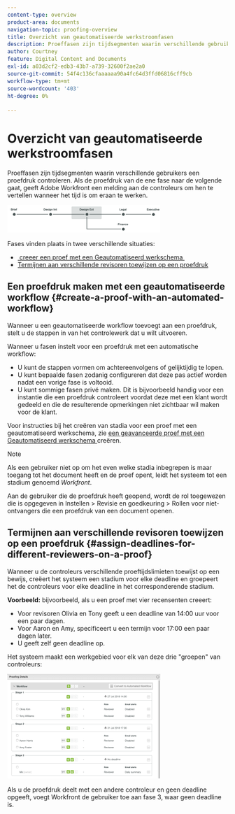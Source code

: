 ```yaml
---
content-type: overview
product-area: documents
navigation-topic: proofing-overview
title: Overzicht van geautomatiseerde werkstroomfasen
description: Proeffasen zijn tijdsegmenten waarin verschillende gebruikers een proefdruk controleren. Als de proefdruk van de ene fase naar de volgende gaat, geeft Adobe Workfront een melding aan de controleurs om hen te vertellen wanneer het tijd is om eraan te werken.
author: Courtney
feature: Digital Content and Documents
exl-id: a03d2cf2-edb3-43b7-a739-32600f2ae2a0
source-git-commit: 54f4c136cfaaaaaa90a4fc64d3ffd06816cff9cb
workflow-type: tm+mt
source-wordcount: '403'
ht-degree: 0%

---
```


# Overzicht van geautomatiseerde werkstroomfasen

Proeffasen zijn tijdsegmenten waarin verschillende gebruikers een proefdruk controleren. Als de proefdruk van de ene fase naar de volgende gaat, geeft Adobe Workfront een melding aan de controleurs om hen te vertellen wanneer het tijd is om eraan te werken.

![&#x200B; stage_diagram.png &#x200B;](assets/stages-diagram-350x63.png)

Fases vinden plaats in twee verschillende situaties:

* [&#x200B; creeer een proef met een Geautomatiseerd werkschema &#x200B;](#create-a-proof-with-an-automated-workflow)
* [Termijnen aan verschillende revisoren toewijzen op een proefdruk](#assign-deadlines-for-different-reviewers-on-a-proof)

## Een proefdruk maken met een geautomatiseerde workflow {#create-a-proof-with-an-automated-workflow}

Wanneer u een geautomatiseerde workflow toevoegt aan een proefdruk, stelt u de stappen in van het controlewerk dat u wilt uitvoeren.

Wanneer u fasen instelt voor een proefdruk met een automatische workflow:

* U kunt de stappen vormen om achtereenvolgens of gelijktijdig te lopen.
* U kunt bepaalde fasen zodanig configureren dat deze pas actief worden nadat een vorige fase is voltooid.
* U kunt sommige fasen privé maken. Dit is bijvoorbeeld handig voor een instantie die een proefdruk controleert voordat deze met een klant wordt gedeeld en die de resulterende opmerkingen niet zichtbaar wil maken voor de klant.

Voor instructies bij het creëren van stadia voor een proef met een geautomatiseerd werkschema, zie [&#x200B; een geavanceerde proef met een Geautomatiseerd werkschema &#x200B;](../../../review-and-approve-work/proofing/creating-proofs-within-workfront/create-automated-proof-workflow.md) creëren.

>[!NOTE]
>
>Als een gebruiker niet op om het even welke stadia inbegrepen is maar toegang tot het document heeft en de proef opent, leidt het systeem tot een stadium genoemd *Workfront*.
>
>Aan de gebruiker die de proefdruk heeft geopend, wordt de rol toegewezen die is opgegeven in Instellen > Revisie en goedkeuring > Rollen voor niet-ontvangers die een proefdruk van een document openen.

## Termijnen aan verschillende revisoren toewijzen op een proefdruk {#assign-deadlines-for-different-reviewers-on-a-proof}

Wanneer u de controleurs verschillende proeftijdslimieten toewijst op een bewijs, creëert het systeem een stadium voor elke deadline en groepeert het de controleurs voor elke deadline in het corresponderende stadium. 

**Voorbeeld:** bijvoorbeeld, als u een proef met vier recensenten creeert:

* Voor revisoren Olivia en Tony geeft u een deadline van 14:00 uur voor een paar dagen.
* Voor Aaron en Amy, specificeert u een termijn voor 17:00 een paar dagen later.
* U geeft zelf geen deadline op.

Het systeem maakt een werkgebied voor elk van deze drie &quot;groepen&quot; van controleurs:

![&#x200B; stage.png &#x200B;](assets/stages-350x239.png)

Als u de proefdruk deelt met een andere controleur en geen deadline opgeeft, voegt Workfront de gebruiker toe aan fase 3, waar geen deadline is. 
